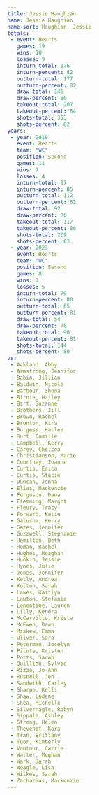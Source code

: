 ```yaml
---
title: Jessie Haughian
name: Jessie Haughian
name-sort: Haughian, Jessie
totals:
 - event: Hearts
   games: 19
   wins: 10
   losses: 9
   inturn-total: 176
   inturn-percent: 82
   outturn-total: 177
   outturn-percent: 82
   draw-total: 146
   draw-percent: 80
   takeout-total: 207
   takeout-percent: 84
   shots-total: 353
   shots-percent: 82
years:
 - year: 2019
   event: Hearts
   team: "WC"
   position: Second
   games: 11
   wins: 7
   losses: 4
   inturn-total: 97
   inturn-percent: 85
   outturn-total: 112
   outturn-percent: 82
   draw-total: 92
   draw-percent: 80
   takeout-total: 117
   takeout-percent: 86
   shots-total: 209
   shots-percent: 83
 - year: 2023
   event: Hearts
   team: "WC"
   position: Second
   games: 8
   wins: 3
   losses: 5
   inturn-total: 79
   inturn-percent: 80
   outturn-total: 65
   outturn-percent: 81
   draw-total: 54
   draw-percent: 78
   takeout-total: 90
   takeout-percent: 81
   shots-total: 144
   shots-percent: 80
vs:
 - Ackland, Abby
 - Armstrong, Jennifer
 - Babin, Jillian
 - Baldwin, Nicole
 - Barbour, Shona
 - Birnie, Hailey
 - Birt, Suzanne
 - Brothers, Jill
 - Brown, Rachel
 - Brunton, Kira
 - Burgess, Karlee
 - Burt, Camille
 - Campbell, Kerry
 - Carey, Chelsea
 - Christianson, Marie
 - Courtney, Joanne
 - Curtis, Erica
 - Curtis, Stacie
 - Duncan, Jenna
 - Elias, Mackenzie
 - Ferguson, Dana
 - Flemming, Margot
 - Fleury, Tracy
 - Forward, Katie
 - Galusha, Kerry
 - Gates, Jennifer
 - Guzzwell, Stephanie
 - Hamilton, Beth
 - Homan, Rachel
 - Hughes, Meaghan
 - Hunkin, Jessie
 - Hynes, Julie
 - Jones, Jennifer
 - Kelly, Andrea
 - Koltun, Sarah
 - Lawes, Kaitlyn
 - Lawton, Stefanie
 - Lenentine, Lauren
 - Lilly, Kendra
 - McCarville, Krista
 - McEwen, Dawn
 - Miskew, Emma
 - Oliver, Sara
 - Peterman, Jocelyn
 - Pilote, Kristen
 - Potts, Sarah
 - Quillian, Sylvie
 - Rizzo, Jo-Ann
 - Rusnell, Jen
 - Sandwith, Carley
 - Sharpe, Kelli
 - Shaw, Ladene
 - Shea, Michelle
 - Silvernagle, Robyn
 - Sippala, Ashley
 - Strong, Helen
 - Thevenot, Kara
 - Tran, Brittany
 - Tuor, Kimberly
 - Vautour, Carrie
 - Walter, Meghan
 - Wark, Sarah
 - Weagle, Lisa
 - Wilkes, Sarah
 - Zacharias, Mackenzie
---
```


